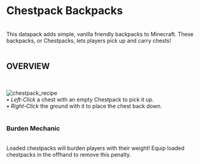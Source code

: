 # Chestpack Backpacks
<br />
This datapack adds simple, vanilla friendly backpacks to Minecraft. These backpacks, or Chestpacks, lets players pick up and carry chests!
<br />
<br />

## **OVERVIEW**
<br />

![chestpack_recipe](https://github.com/user-attachments/assets/90fc5e36-4568-4bd2-b30c-4a9b70aa9f10)
<br />
• *Left-Click* a chest with an empty Chestpack to pick it up.
<br />
• *Right-Click* the ground with it to place the chest back down.
<br />
<br />

### Burden Mechanic
<br />
Loaded chestpacks will burden players with their weight! Equip loaded chestpacks in the offhand to remove this penalty.
<br />
